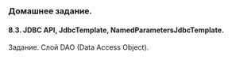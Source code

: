 ### Домашнее задание.

#### 8.3. JDBC API, JdbcTemplate, NamedParametersJdbcTemplate.

Задание. Слой DAO (Data Access Object).
